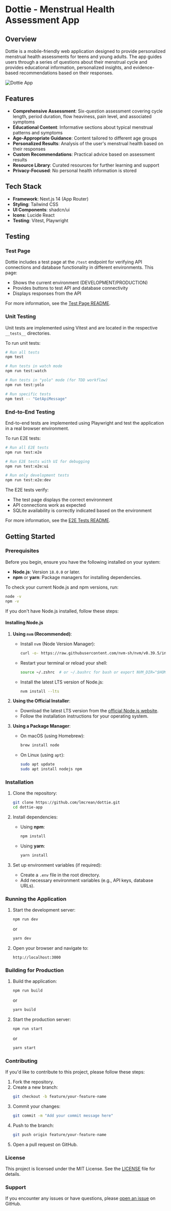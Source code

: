 # Dottie - Menstrual Health Assessment App

## Overview

Dottie is a mobile-friendly web application designed to provide personalized menstrual health assessments for teens and young adults. The app guides users through a series of questions about their menstrual cycle and provides educational information, personalized insights, and evidence-based recommendations based on their responses.

![Dottie App](https://placeholder.svg?height=300&width=150)

## Features

- **Comprehensive Assessment**: Six-question assessment covering cycle length, period duration, flow heaviness, pain level, and associated symptoms
- **Educational Content**: Informative sections about typical menstrual patterns and symptoms
- **Age-Appropriate Guidance**: Content tailored to different age groups
- **Personalized Results**: Analysis of the user's menstrual health based on their responses
- **Custom Recommendations**: Practical advice based on assessment results
- **Resource Library**: Curated resources for further learning and support
- **Privacy-Focused**: No personal health information is stored

## Tech Stack

- **Framework**: Next.js 14 (App Router)
- **Styling**: Tailwind CSS
- **UI Components**: shadcn/ui
- **Icons**: Lucide React
- **Testing**: Vitest, Playwright

## Testing

### Test Page

Dottie includes a test page at the `/test` endpoint for verifying API connections and database functionality in different environments. This page:

- Shows the current environment (DEVELOPMENT/PRODUCTION)
- Provides buttons to test API and database connectivity 
- Displays responses from the API

For more information, see the [Test Page README](app/test/README.md).

### Unit Testing

Unit tests are implemented using Vitest and are located in the respective `__tests__` directories.

To run unit tests:

```bash
# Run all tests
npm test

# Run tests in watch mode
npm run test:watch

# Run tests in "yolo" mode (for TDD workflow)
npm run test:yolo

# Run specific tests
npm test -- "GetApiMessage"
```

### End-to-End Testing

End-to-end tests are implemented using Playwright and test the application in a real browser environment.

To run E2E tests:

```bash
# Run all E2E tests
npm run test:e2e

# Run E2E tests with UI for debugging
npm run test:e2e:ui

# Run only development tests
npm run test:e2e:dev
```

The E2E tests verify:
- The test page displays the correct environment
- API connections work as expected
- SQLite availability is correctly indicated based on the environment

For more information, see the [E2E Tests README](app/test/__tests__/e2e/README.md).

## Getting Started

### Prerequisites

Before you begin, ensure you have the following installed on your system:

- **Node.js**: Version `18.0.0` or later.
- **npm** or **yarn**: Package managers for installing dependencies.

To check your current Node.js and npm versions, run:
```bash
node -v
npm -v
```

If you don't have Node.js installed, follow these steps:

#### **Installing Node.js**

1. **Using `nvm` (Recommended)**:
   - Install `nvm` (Node Version Manager):
     ```bash
     curl -o- https://raw.githubusercontent.com/nvm-sh/nvm/v0.39.5/install.sh | bash
     ```
   - Restart your terminal or reload your shell:
     ```bash
     source ~/.zshrc  # or ~/.bashrc for bash or export NVM_DIR="$HOME/.nvm" [ -s "$NVM_DIR/nvm.sh" ] && \. "$NVM_DIR/nvm.sh"  # This loads nvm[ -s "$NVM_DIR/bash_completion" ] && \. "$NVM_DIR/bash_completion"  # This loads nvm bash_completion
     ```
   - Install the latest LTS version of Node.js:
     ```bash
     nvm install --lts
     ```

2. **Using the Official Installer**:
   - Download the latest LTS version from the [official Node.js website](https://nodejs.org/).
   - Follow the installation instructions for your operating system.

3. **Using a Package Manager**:
   - On macOS (using Homebrew):
     ```bash
     brew install node
     ```
   - On Linux (using `apt`):
     ```bash
     sudo apt update
     sudo apt install nodejs npm
     ```

### Installation

1. Clone the repository:
   ```bash
   git clone https://github.com/lmcrean/dottie.git
   cd dottie-app
   ```

2. Install dependencies:
   - Using **npm**:
     ```bash
     npm install
     ```
   - Using **yarn**:
     ```bash
     yarn install
     ```

3. Set up environment variables (if required):
   - Create a `.env` file in the root directory.
   - Add necessary environment variables (e.g., API keys, database URLs).

### Running the Application

1. Start the development server:
   ```bash
   npm run dev
   ```
   or
   ```bash
   yarn dev
   ```

2. Open your browser and navigate to:
   ```
   http://localhost:3000
   ```

### Building for Production

1. Build the application:
   ```bash
   npm run build
   ```
   or
   ```bash
   yarn build
   ```

2. Start the production server:
   ```bash
   npm run start
   ```
   or
   ```bash
   yarn start
   ```

### Contributing

If you'd like to contribute to this project, please follow these steps:

1. Fork the repository.
2. Create a new branch:
   ```bash
   git checkout -b feature/your-feature-name
   ```
3. Commit your changes:
   ```bash
   git commit -m "Add your commit message here"
   ```
4. Push to the branch:
   ```bash
   git push origin feature/your-feature-name
   ```
5. Open a pull request on GitHub.

### License

This project is licensed under the MIT License. See the [LICENSE](LICENSE) file for details.

### Support

If you encounter any issues or have questions, please [open an issue](https://github.com/lmcrean/dottie.git/issues) on GitHub.